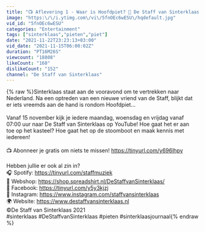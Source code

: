 ```yaml
---
title: "📺 Aflevering 1 - Waar is Hoofdpiet? 🎁 De Staff van Sinterklaas"
image: "https:\/\/i.ytimg.com\/vi\/5fnOEc6wESU\/hqdefault.jpg"
vid_id: "5fnOEc6wESU"
categories: "Entertainment"
tags: ["sinterklaas","pieten","piet"]
date: "2021-11-22T23:23:13+03:00"
vid_date: "2021-11-15T06:00:02Z"
duration: "PT16M26S"
viewcount: "18808"
likeCount: "160"
dislikeCount: "152"
channel: "De Staff van Sinterklaas"
---
```

{% raw %}Sinterklaas staat aan de vooravond om te vertrekken naar Nederland. Na een optreden van een nieuwe vriend van de Staff, blijkt dat er iets vreemds aan de hand is rondom Hoofdpiet...<br /><br />Vanaf 15 november kijk je iedere maandag, woensdag en vrijdag vanaf 07:00 uur naar De Staff van Sinterklaas op YouTube! Hoe gaat het er aan toe op het kasteel? Hoe gaat het op de stoomboot en maak kennis met iedereen!<br /><br />📺 Abonneer je gratis om niets te missen! <a rel="nofollow" target="blank" href="https://tinyurl.com/y696lhpy">https://tinyurl.com/y696lhpy</a><br /><br />Hebben jullie er ook al zin in? <br />🎧 Spotify: <a rel="nofollow" target="blank" href="https://tinyurl.com/staffmuziek">https://tinyurl.com/staffmuziek</a><br />👜 Webshop: <a rel="nofollow" target="blank" href="https://shop.spreadshirt.nl/DeStaffvanSinterklaas/">https://shop.spreadshirt.nl/DeStaffvanSinterklaas/</a><br />📘 Facebook: <a rel="nofollow" target="blank" href="https://tinyurl.com/y5y3kjzj">https://tinyurl.com/y5y3kjzj</a><br />📸 Instagram: <a rel="nofollow" target="blank" href="https://www.instagram.com/staffvansinterklaas">https://www.instagram.com/staffvansinterklaas</a><br />🌍 Website: <a rel="nofollow" target="blank" href="https://www.destaffvansinterklaas.nl">https://www.destaffvansinterklaas.nl</a><br />©De Staff van Sinterklaas 2021<br />#sinterklaas #DeStaffvanSinterklaas #pieten #sinterklaasjournaal{% endraw %}
